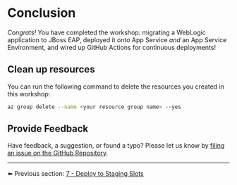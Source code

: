 # Conclusion

*Congrats!* You have completed the workshop: migrating a WebLogic application to JBoss EAP, deployed it onto App Service *and* an App Service Environment, and wired up GitHub Actions for continuous deployments!

## Clean up resources

You can run the following command to delete the resources you created in this workshop:

```bash
az group delete --name <your resource group name> --yes
```

## Provide Feedback

Have feedback, a suggestion, or found a typo? Please let us know by [filing an issue on the GitHub Repository](https://github.com/Azure-Samples/workshop-migrate-jboss-on-app-service/issues/new).

---

⬅️ Previous section: [7 - Deploy to Staging Slots](6-deploy-to-staging-slots.md)
